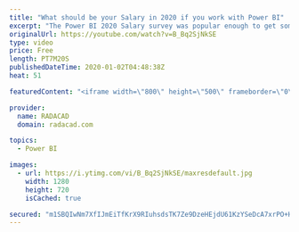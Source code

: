 ```yaml
---
title: "What should be your Salary in 2020 if you work with Power BI"
excerpt: "The Power BI 2020 Salary survey was popular enough to get some interesting results. In this post, I am sharing the result of that survey (which is filled by the public) as a Power BI report. The report gives you an overall idea of how much the minimum, maximum, and average salary should be based on geo-location"
originalUrl: https://youtube.com/watch?v=B_Bq2SjNkSE
type: video
price: Free
length: PT7M20S
publishedDateTime: 2020-01-02T04:48:38Z
heat: 51

featuredContent: "<iframe width=\"800\" height=\"500\" frameborder=\"0\" src=\"https://www.youtube.com/embed/B_Bq2SjNkSE\" allow=\"accelerometer; autoplay; encrypted-media; gyroscope; picture-in-picture\" allowfullscreen></iframe>"

provider:
  name: RADACAD
  domain: radacad.com

topics:
  - Power BI

images:
  - url: https://i.ytimg.com/vi/B_Bq2SjNkSE/maxresdefault.jpg
    width: 1280
    height: 720
    isCached: true

secured: "m1SBQIwNm7XfIJmEiTfKrX9RIuhsdsTK7Ze9DzeHEjdU61KzYSeDcA7xrPO+HeXLEU9Cuv37btPiuux/slanKyEb1gxsreQe3lv6nT+B+kE2ds63xFEzerMkp94EFHkv78mOWKtnhWIV9iDi0aNTkbaqFH5mV2kyrdRrR8P8rQU9C4cWMAvmP14hqmQrF5MUA+zPnU3bMap/Jfern3iIbmVFmb8/PjbUfeG6+qqTYGi6KGaUxJOShtoAtKqJnytsdDXZaIeDmBdUEl90pkMX/yx6RTO8hy/T20k3zhycnj/X5ethMjCr2RSUpupahG764Te5aHfkUtQL1trAbw1FpzoenIaV13pKYMhVQHOn9f/kEZMQI1NlhFwi3c+IOFUeozkXCE5p9f/uRclc8mKWlXJ2IAkheCc6sUg1pQOj2QQ=;2+uD5kGMUElSAqnJKLeatQ=="
---
```


